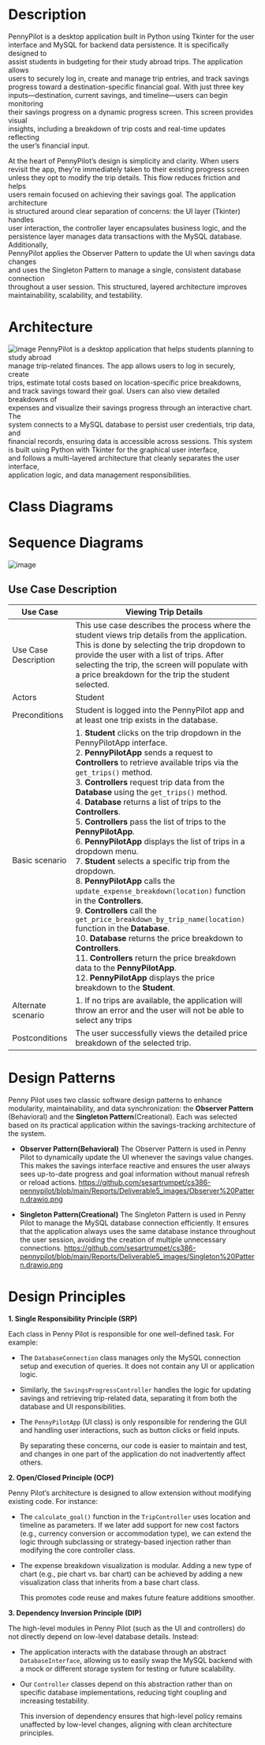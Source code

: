 # Description
PennyPilot is a desktop application built in Python using Tkinter for the user    
interface and MySQL for backend data persistence. It is specifically designed to     
assist students in budgeting for their study abroad trips. The application allows     
users to securely log in, create and manage trip entries, and track savings     
progress toward a destination-specific financial goal. With just three key      
inputs—destination, current savings, and timeline—users can begin monitoring     
their savings progress on a dynamic progress screen. This screen provides visual      
insights, including a breakdown of trip costs and real-time updates reflecting    
the user’s financial input.

At the heart of PennyPilot’s design is simplicity and clarity. When users     
revisit the app, they're immediately taken to their existing progress screen      
unless they opt to modify the trip details. This flow reduces friction and helps     
users remain focused on achieving their savings goal. The application architecture     
is structured around clear separation of concerns: the UI layer (Tkinter) handles     
user interaction, the controller layer encapsulates business logic, and the      
persistence layer manages data transactions with the MySQL database. Additionally,      
PennyPilot applies the Observer Pattern to update the UI when savings data changes     
and uses the Singleton Pattern to manage a single, consistent database connection     
throughout a user session. This structured, layered architecture improves       
maintainability, scalability, and testability.

# Architecture    
![image](Deliverable5_images/High_Level.drawio.png)
PennyPilot is a desktop application that helps students planning to study abroad   
manage trip-related finances. The app allows users to log in securely, create    
trips, estimate total costs based on location-specific price breakdowns,   
and track savings toward their goal. Users can also view detailed breakdowns of   
expenses and visualize their savings progress through an interactive chart. The   
system connects to a MySQL database to persist user credentials, trip data, and    
financial records, ensuring data is accessible across sessions.
This system is built using Python with Tkinter for the graphical user interface,    
and follows a multi-layered architecture that cleanly separates the user interface,    
application logic, and data management responsibilities.


# Class Diagrams   

# Sequence Diagrams   

![image](Deliverable5_images/Sequence%20Diagram.png)

## Use Case Description

| Use Case         | Viewing Trip Details                                                                                                                      |
|------------------|-------------------------------------------------------------------------------------------------------------------------------------------|
| Use Case Description | This use case describes the process where the student views trip details from the application. This is done by selecting the trip dropdown to provide the user with a list of trips. After selecting the trip, the screen will populate with a price breakdown for the trip the student selected. |
| Actors           | Student                                                                                                                                   |
| Preconditions    | Student is logged into the PennyPilot app and at least one trip exists in the database.                                                   |
| Basic scenario   | 1. **Student** clicks on the trip dropdown in the PennyPilotApp interface.  <br> 2. **PennyPilotApp** sends a request to **Controllers** to retrieve available trips via the `get_trips()` method.  <br> 3. **Controllers** request trip data from the **Database** using the `get_trips()` method.  <br> 4. **Database** returns a list of trips to the **Controllers**.  <br> 5. **Controllers** pass the list of trips to the **PennyPilotApp**.  <br> 6. **PennyPilotApp** displays the list of trips in a dropdown menu.  <br> 7. **Student** selects a specific trip from the dropdown.  <br> 8. **PennyPilotApp** calls the `update_expense_breakdown(location)` function in the **Controllers**.  <br> 9. **Controllers** call the `get_price_breakdown_by_trip_name(location)` function in the **Database**.  <br> 10. **Database** returns the price breakdown to **Controllers**.  <br> 11. **Controllers** return the price breakdown data to the **PennyPilotApp**.  <br> 12. **PennyPilotApp** displays the price breakdown to the **Student**. |
| Alternate scenario | 1. If no trips are available, the application will throw an error and the user will not be able to select any trips |
| Postconditions   | The user successfully views the detailed price breakdown of the selected trip.                                                           |

# Design Patterns     
Penny Pilot uses two classic software design patterns to enhance modularity, maintainability, and data synchronization: the **Observer Pattern** (Behavioral) and the **Singleton Pattern**(Creational). Each was selected based on its practical application within the savings-tracking architecture of the system.   

- **Observer Pattern(Behavioral)**
The Observer Pattern is used in Penny Pilot to dynamically update the UI whenever the savings value changes. This makes the savings interface reactive and ensures the user always sees up-to-date progress and goal information without manual refresh or reload actions.
https://github.com/sesartrumpet/cs386-pennypilot/blob/main/Reports/Deliverable5_images/Observer%20Pattern.drawio.png

  
- **Singleton Pattern(Creational)**
The Singleton Pattern is used in Penny Pilot to manage the MySQL database connection efficiently. It ensures that the application always uses the same database instance throughout the user session, avoiding the creation of multiple unnecessary connections.
https://github.com/sesartrumpet/cs386-pennypilot/blob/main/Reports/Deliverable5_images/Singleton%20Pattern.drawio.png

 


# Design Principles   

**1. Single Responsibility Principle (SRP)**

   Each class in Penny Pilot is responsible for one well-defined task. For example:

- The ```DatabaseConnection``` class manages only the MySQL connection setup and execution of queries. It does not contain any UI or application logic.

- Similarly, the ```SavingsProgressController``` handles the logic for updating savings and retrieving trip-related data, separating it from both the database and UI responsibilities.

- The ```PennyPilotApp``` (UI class) is only responsible for rendering the GUI and handling user interactions, such as button clicks or field inputs.

   By separating these concerns, our code is easier to maintain and test, and changes in one part of the application do not inadvertently affect others.

**2. Open/Closed Principle (OCP)**

   Penny Pilot’s architecture is designed to allow extension without modifying existing code. For instance:

- The ```calculate_goal()``` function in the ```TripController``` uses location and timeline as parameters. If we later add support for new cost factors (e.g., currency conversion or accommodation type), we can extend the logic through subclassing or strategy-based injection rather than modifying the core controller class.

- The expense breakdown visualization is modular. Adding a new type of chart (e.g., pie chart vs. bar chart) can be achieved by adding a new visualization class that inherits from a base chart class.

   This promotes code reuse and makes future feature additions smoother.

**3. Dependency Inversion Principle (DIP)**

The high-level modules in Penny Pilot (such as the UI and controllers) do not directly depend on low-level database details. Instead:

- The application interacts with the database through an abstract ```DatabaseInterface```, allowing us to easily swap the MySQL backend with a mock or different storage system for testing or future scalability.

- Our ```Controller``` classes depend on this abstraction rather than on specific database implementations, reducing tight coupling and increasing testability.

   This inversion of dependency ensures that high-level policy remains unaffected by low-level changes, aligning with clean architecture principles.
